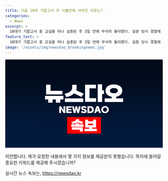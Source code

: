 ```yaml
---
title: 가출 10대 기말고사 후 사흘만에 사라진 이유는?
categories:
  - News
excerpt: >
  10대가 기말고사 중 교실을 떠나 실종된 후 3일 만에 무사히 돌아왔다. 실종 당시 경찰에 신고되어 실종경보 문자까지 발송됐지만, A군은 직접 경찰서로 돌아왔다. 경찰은 A군의 안전을 확인하고, 학교를 나간 이유 등을 조사할 예정이다.
feature_text: >
  10대가 기말고사 중 교실을 떠나 실종된 후 3일 만에 무사히 돌아왔다. 실종 당시 경찰에 신고되어 실종경보 문자까지 발송됐지만, A군은 직접 경찰서로 돌아왔다. 경찰은 A군의 안전을 확인하고, 학교를 나간 이유 등을 조사할 예정이다.
image: '/assets/img/newsdao_breakingnews.jpg'
---
```


<p><img src="/assets/img/newsdao_breakingnews.jpg" alt="ranknews 속보" /></p>

<p>미안합니다. 제가 요청한 내용에서 몇 가지 정보를 제공받지 못했습니다. 목차에 들어갈 중요한 키워드를 제공해 주시겠습니까?</p>
실시간 뉴스 속보는, <a href="https://newsdao.kr" rel="dofollow">https://newsdao.kr</a>


